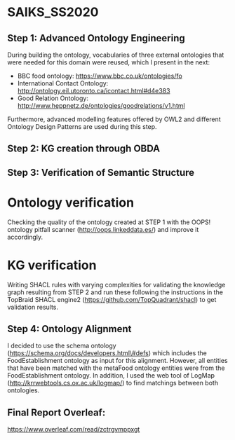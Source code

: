 # SAIKS_SS2020

## Step 1: Advanced Ontology Engineering

During building the ontology, vocabularies of three external ontologies that were needed for this domain were reused, which I present in the next:
* BBC food ontology: https://www.bbc.co.uk/ontologies/fo
* International Contact Ontology: http://ontology.eil.utoronto.ca/icontact.html#d4e383
* Good Relation Ontology: http://www.heppnetz.de/ontologies/goodrelations/v1.html

Furthermore, advanced modelling features offered by OWL2 and different Ontology Design Patterns are used during this step.

## Step 2: KG creation through OBDA

## Step 3: Verification of Semantic Structure
# Ontology verification
Checking the quality of the ontology created at STEP 1 with the OOPS! ontology pitfall scanner (http://oops.linkeddata.es/) and improve it accordingly.
# KG verification
Writing SHACL rules with varying complexities for validating the knowledge graph resulting from STEP 2 and run these following the instructions in the
TopBraid SHACL engine2 (https://github.com/TopQuadrant/shacl) to get validation results.

## Step 4: Ontology Alignment

I decided to use the schema ontology (https://schema.org/docs/developers.html\#defs) which includes the FoodEstablishment ontology as input for this alignment. However, all entities that have been matched with the metaFood ontology entities were from the FoodEstablishment ontology.
In addition, I used the web tool of LogMap (http://krrwebtools.cs.ox.ac.uk/logmap/) to find matchings between both ontologies.


## Final Report Overleaf:

https://www.overleaf.com/read/zctrgvmppxgt
